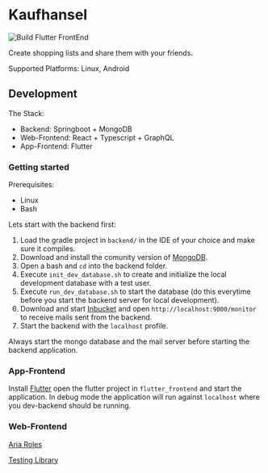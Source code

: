 # Kaufhansel

![Build Flutter FrontEnd](https://github.com/zwohansel/kaufhansel/workflows/Build%20Flutter%20FrontEnd/badge.svg)

Create shopping lists and share them with your friends.

Supported Platforms: Linux, Android

## Development

The Stack:

* Backend: Springboot + MongoDB
* Web-Frontend: React + Typescript + GraphQL
* App-Frontend: Flutter

### Getting started

Prerequisites:
 * Linux
 * Bash

Lets start with the backend first:


1. Load the gradle project in `backend/` in the IDE of your choice and make sure it compiles.
2. Download and install the comunity version of [MongoDB](https://docs.mongodb.com/manual/administration/install-community/).
3. Open a bash and `cd` into the backend folder.
4. Execute `init_dev_database.sh` to create and initialize the local development database with a test user.
5. Execute `run_dev_database.sh` to start the database (do this everytime before you start the backend server for local development).
6. Download and start [Inbucket](https://www.inbucket.org/) and open `http://localhost:9000/monitor` to receive mails sent from the backend.
7. Start the backend with the `localhost` profile.

Always start the mongo database and the mail server before starting the backend application.

### App-Frontend

Install [Flutter](https://flutter.dev/) open the flutter project in `flutter_frontend` and start the application.
In debug mode the application will run against `localhost` where you dev-backend should be running.

### Web-Frontend

[Aria Roles](https://github.com/A11yance/aria-query#elements-to-roles)

[Testing Library](https://github.com/testing-library/jest-dom)
